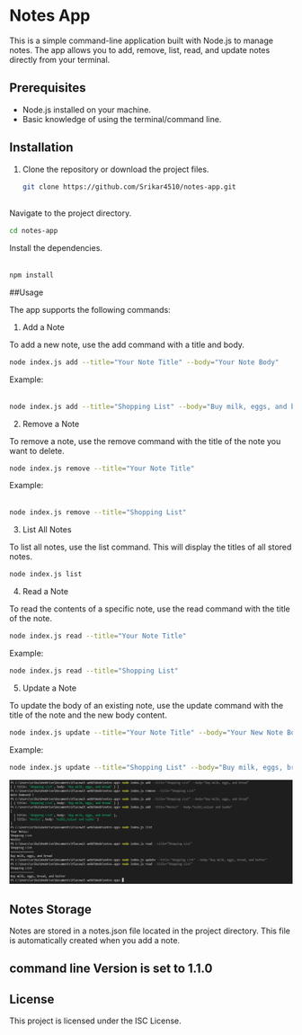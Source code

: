 # Notes App

This is a simple command-line application built with Node.js to manage notes. The app allows you to add, remove, list, read, and update notes directly from your terminal.

## Prerequisites

- Node.js installed on your machine.
- Basic knowledge of using the terminal/command line.

## Installation

1. Clone the repository or download the project files.

   ```bash
   git clone https://github.com/Srikar4510/notes-app.git
 
Navigate to the project directory.

```bash
cd notes-app
```
Install the dependencies.

```bash

npm install
```
##Usage

The app supports the following commands:

1. Add a Note

To add a new note, use the add command with a title and body.

```bash
node index.js add --title="Your Note Title" --body="Your Note Body"
```
Example:

```bash

node index.js add --title="Shopping List" --body="Buy milk, eggs, and bread"
```

2. Remove a Note

To remove a note, use the remove command with the title of the note you want to delete.

```bash
node index.js remove --title="Your Note Title"
```

Example:

```bash

node index.js remove --title="Shopping List"
```
3. List All Notes

To list all notes, use the list command. This will display the titles of all stored notes.

```bash
node index.js list
```

4. Read a Note

To read the contents of a specific note, use the read command with the title of the note.

```bash
node index.js read --title="Your Note Title"
```

Example:

```bash
node index.js read --title="Shopping List"
```

5. Update a Note

To update the body of an existing note, use the update command with the title of the note and the new body content.

```bash
node index.js update --title="Your Note Title" --body="Your New Note Body"
```

Example:

```bash
node index.js update --title="Shopping List" --body="Buy milk, eggs, bread, and butter"
```
<img src="image.png" alt="Initial State" width="600"/>

## Notes Storage
Notes are stored in a notes.json file located in the project directory. This file is automatically created when you add a note.

## command line Version is set to 1.1.0

## License
This project is licensed under the ISC License.